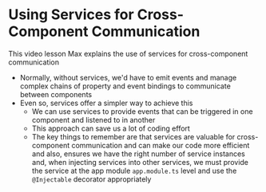 # Using Services for Cross-Component Communication

This video lesson Max explains the use of services for cross-component communication

- Normally, without services, we'd have to emit events and manage complex chains of property and event bindings to communicate between components
- Even so, services offer a simpler way to achieve this
  - We can use services to provide events that can be triggered in one component and listened to in another
  - This approach can save us a lot of coding effort
  - The key things to remember are that services are valuable for cross-component communication and can make our code more efficient and also, ensures we have the right number of service instances and, when injecting services into other services, we must provide the service at the app module `app.module.ts` level and use the `@Injectable` decorator appropriately

